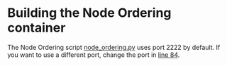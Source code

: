 # Building the Node Ordering container
The Node Ordering script [node_ordering.py](./node_ordering.py) uses port 2222 by default. If you want to use a different port, change the port in [line 84](./node_ordering.py?plain=1#L84).